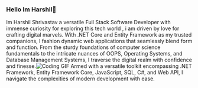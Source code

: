 ### Hello Im Harshil👋
Im Harshil Shrivastav a versatile Full Stack Software Developer with immense curiosity for exploring this tech world , i am driven by love for crafting digital marvels. With .NET Core and Entity Framework as my trusted companions, I fashion dynamic web applications that seamlessly blend form and function.
From the sturdy foundations of computer science fundamentals to the intricate nuances of OOPS, Operating Systems, and Database Management Systems, I traverse the digital realm with confidence and finesse.![Coding GIF](https://user-images.githubusercontent.com/74038190/235224431-e8c8c12e-6826-47f1-89fb-2ddad83b3abf.gif)
 Armed with a versatile toolkit encompassing .NET Framework, Entity Framework Core, JavaScript, SQL, C#, and Web API, I navigate the complexities of modern development with ease.
